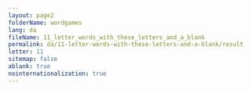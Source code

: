 ```yaml
---
layout: page2
folderName: wordgames
lang: da
fileName: 11_letter_words_with_these_letters_and_a_blank
permalink: da/11-letter-words-with-these-letters-and-a-blank/result
letter: 11
sitemap: false
ablank: true
nointernationalization: true
---
```

